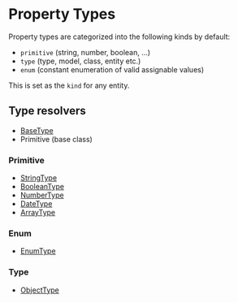 # Property Types

Property types are categorized into the following kinds by default:

- `primitive` (string, number, boolean, ...)
- `type` (type, model, class, entity etc.)
- `enum` (constant enumeration of valid assignable values)

This is set as the `kind` for any entity.

## Type resolvers

- [BaseType](./Base.md)
- Primitive (base class)

### Primitive

- [StringType](./string/String.md)
- [BooleanType](./boolean/Boolean.md)
- [NumberType](./number/Number.md)
- [DateType](./date/Date.md)
- [ArrayType](./array/Array.md)

### Enum

- [EnumType](./enum/Enum.md)

### Type

- [ObjectType](./object/Object.md)

